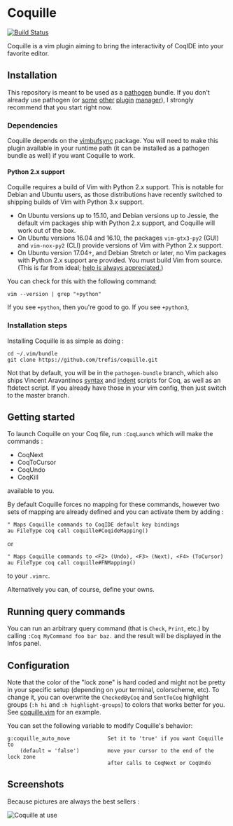 Coquille
========

[![Build Status](https://travis-ci.org/the-lambda-church/coquille.svg?branch=pathogen-bundle)](https://travis-ci.org/the-lambda-church/coquille)

Coquille is a vim plugin aiming to bring the interactivity of CoqIDE into your
favorite editor.

Installation
------------

This repository is meant to be used as a [pathogen][1] bundle. If you don't
already use pathogen (or [some][2] [other][3] [plugin][4] [manager][5]), I strongly recommend that you start right now.

### Dependencies

Coquille depends on the [vimbufsync][6] package.
You will need to make this plugin available in your runtime path (it can be
installed as a pathogen bundle as well) if you want Coquille to work.

#### Python 2.x support

Coquille requires a build of Vim with Python 2.x support. This is notable for Debian and Ubuntu users, as those distributions have recently switched to shipping builds of Vim with Python 3.x support.

* On Ubuntu versions up to 15.10, and Debian versions up to Jessie, the default vim packages ship with Python 2.x support, and Coquille will work out of the box.
* On Ubuntu versions 16.04 and 16.10, the packages `vim-gtx3-py2` (GUI) and `vim-nox-py2` (CLI) provide versions of Vim with Python 2.x support.
* On Ubuntu version 17.04+, and Debian Stretch or later, no Vim packages with Python 2.x support are provided. You must build Vim from source. (This is far from ideal; [help is always appreciated.](#59))

You can check for this with the following command:

    vim --version | grep "+python"

If you see `+python`, then you're good to go. If you see `+python3`, 

### Installation steps

Installing Coquille is as simple as doing :

    cd ~/.vim/bundle
    git clone https://github.com/trefis/coquille.git

Not that by default, you will be in the `pathogen-bundle` branch, which also
ships Vincent Aravantinos [syntax][7] and [indent][8] scripts for Coq, as well
as an ftdetect script.
If you already have those in your vim config, then just switch to the master
branch.

Getting started
---------------

To launch Coquille on your Coq file, run `:CoqLaunch` which will make the
commands :

- CoqNext
- CoqToCursor
- CoqUndo
- CoqKill

available to you.

By default Coquille forces no mapping for these commands, however two sets of
mapping are already defined and you can activate them by adding :

    " Maps Coquille commands to CoqIDE default key bindings
    au FileType coq call coquille#CoqideMapping()

or

    " Maps Coquille commands to <F2> (Undo), <F3> (Next), <F4> (ToCursor)
    au FileType coq call coquille#FNMapping()

to your `.vimrc`.

Alternatively you can, of course, define your owns.

Running query commands
----------------------

You can run an arbitrary query command (that is `Check`, `Print`, etc.) by
calling `:Coq MyCommand foo bar baz.` and the result will be displayed in the
Infos panel.

Configuration
-------------

Note that the color of the "lock zone" is hard coded and might not be pretty in
your specific setup (depending on your terminal, colorscheme, etc).
To change it, you can overwrite the `CheckedByCoq` and `SentToCoq` highlight
groups (`:h hi` and `:h highlight-groups`) to colors that works better for you.
See [coquille.vim][9] for an example.

You can set the following variable to modify Coquille's behavior:

    g:coquille_auto_move            Set it to 'true' if you want Coquille to
        (default = 'false')         move your cursor to the end of the lock zone
                                    after calls to CoqNext or CoqUndo

Screenshots
------------

Because pictures are always the best sellers :

![Coquille at use](http://the-lambda-church.github.io/coquille/coquille.png)

[1]: https://github.com/tpope/vim-pathogen
[2]: https://github.com/VundleVim/Vundle.vim
[3]: https://github.com/junegunn/vim-plug
[4]: https://github.com/MarcWeber/vim-addon-manager
[5]: https://github.com/Shougo/dein.vim
[6]: https://github.com/def-lkb/vimbufsync
[7]: http://www.vim.org/scripts/script.php?script_id=2063 "coq syntax on vim.org"
[8]: http://www.vim.org/scripts/script.php?script_id=2079 "coq indent on vim.org"
[9]: https://github.com/the-lambda-church/coquille/blob/master/autoload/coquille.vim#L103
